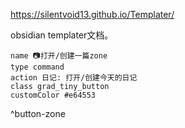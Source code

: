 https://silentvoid13.github.io/Templater/

obsidian templater文档。






```button
name 📷打开/创建一篇zone
type command
action 日记: 打开/创建今天的日记
class grad_tiny_button
customColor #e64553
```
^button-zone

